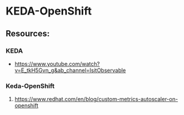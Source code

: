 # KEDA-OpenShift

## Resources:

### KEDA
- https://www.youtube.com/watch?v=E_tkH5Gvn_g&ab_channel=IsitObservable

### Keda-OpenShift
1. https://www.redhat.com/en/blog/custom-metrics-autoscaler-on-openshift
